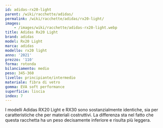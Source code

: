 ```yaml
---
id: adidas-rx20-light
parent: /wiki/racchette/adidas/
permalink: /wiki/racchette/adidas/rx20-light/
images:
    - /images/wiki/racchette/adidas-rx20-light.webp
title: Adidas Rx20 Light
brand: adidas
model: Rx20 Light
marca: adidas
modello: rx20 light
anno: '2021'
prezzo: '110'
forma: rotonda
bilanciamento: medio
peso: 345-360
livello: principiante/intermedio
materiale: fibra di vetro
gomma: EVA soft performance
superficie: liscia
index: 7
---
```

I modelli Adidas RX20 Light e RX30 sono sostanzialmente identiche, sia per caratteristiche che per materiali costruttivi. La differenza sta nel fatto che questa racchetta ha un peso decisamente inferiore e risulta più leggera.